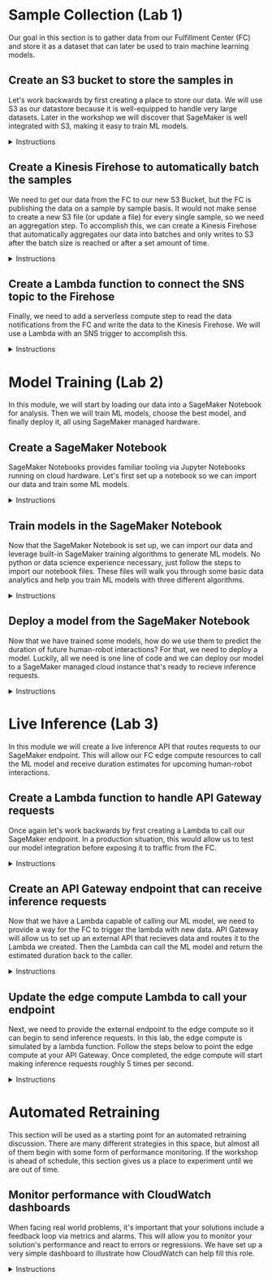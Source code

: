 # Sample Collection (Lab 1)

Our goal in this section is to gather data from our Fulfillment Center (FC) and store it as a dataset that can later be used to train machine learning models.

## Create an S3 bucket to store the samples in

Let's work backwards by first creating a place to store our data. We will use S3 as our datastore because it is well-equipped to handle very large datasets. Later in the workshop we will discover that SageMaker is well integrated with S3, making it easy to train ML models.

<details><summary>Instructions</summary>

1. Navigate to **S3** from the AWS home page.
![](https://ee-assets-prod-us-east-1.s3.amazonaws.com/modules/785900f1b98f44a78ece6ba902080043/v1/2-1-Go-To-S3.png)
2. Select the **+ Create bucket** button in the top-left.
![](https://ee-assets-prod-us-east-1.s3.amazonaws.com/modules/785900f1b98f44a78ece6ba902080043/v1/2-2-S3-Home.png)
3. Type in `aim368-samples-bucket-<FIRSTNAME>-<LASTNAME>` (e.g. `aim368-samples-bucket-mike-calder`)
> :warning: **Please follow all naming instructions**: Failure to do so could prevent parts of the lab from working!
4. Click the **Create** button in the bottom-left of the pane.
![](https://ee-assets-prod-us-east-1.s3.amazonaws.com/modules/785900f1b98f44a78ece6ba902080043/v1/2-3-Create-Bucket.png)
5. Verify the bucket was created by finding it in the list.
![](https://ee-assets-prod-us-east-1.s3.amazonaws.com/modules/785900f1b98f44a78ece6ba902080043/v1/2-4-Bucket-Created.png)

</details>

## Create a Kinesis Firehose to automatically batch the samples

We need to get our data from the FC to our new S3 Bucket, but the FC is publishing the data on a sample by sample basis. It would not make sense to create a new S3 file (or update a file) for every single sample, so we need an aggregation step. To accomplish this, we can create a Kinesis Firehose that automatically aggregates our data into batches and only writes to S3 after the batch size is reached or after a set amount of time.

<details><summary>Instructions</summary>

1. Navigate to **Kinesis** from the AWS home page.
![](https://ee-assets-prod-us-east-1.s3.amazonaws.com/modules/785900f1b98f44a78ece6ba902080043/v1/3-1-Go-To-Kinesis.png)
2. Select the **Get started** button in the top-middle area.
![](https://ee-assets-prod-us-east-1.s3.amazonaws.com/modules/785900f1b98f44a78ece6ba902080043/v1/3-2-Kinesis-Home.png)
3. In the Kinesis Firehose box, click **Create delivery stream**.
![](https://ee-assets-prod-us-east-1.s3.amazonaws.com/modules/785900f1b98f44a78ece6ba902080043/v1/3-3-Create-Firehose-1.png)
4. Enter `SampleCollectionFirehose` for the delivery stream name.
![](https://ee-assets-prod-us-east-1.s3.amazonaws.com/modules/785900f1b98f44a78ece6ba902080043/v1/3-4-Create-Firehose-2.png)
5. Click the **Next** button in the bottom-right.
![](https://ee-assets-prod-us-east-1.s3.amazonaws.com/modules/785900f1b98f44a78ece6ba902080043/v1/3-5-Create-Firehose-3.png)
6. Click the **Next** button in the bottom-right again.
![](https://ee-assets-prod-us-east-1.s3.amazonaws.com/modules/785900f1b98f44a78ece6ba902080043/v1/3-6-Create-Firehose-4.png)
7. Under **S3 destination**, select your bucket and click **Next** again.
![](https://ee-assets-prod-us-east-1.s3.amazonaws.com/modules/785900f1b98f44a78ece6ba902080043/v1/3-7-Create-Firehose-5.png)
8. Under **Permissions** click **Create new or choose**.
![](https://ee-assets-prod-us-east-1.s3.amazonaws.com/modules/785900f1b98f44a78ece6ba902080043/v1/3-8-Create-Firehose-6.png)
9. Select **SampleCollectionFirehoseRole** in the first dropdown.
10. Select **SampleCollectionFirehosePolicy**  in the second dropdown.
11. Click the **Allow** button in the bottom-right.
![](https://ee-assets-prod-us-east-1.s3.amazonaws.com/modules/785900f1b98f44a78ece6ba902080043/v1/3-9-Create-Firehose-7.png)
12. Click the **Next** button in the bottom-right again.
![](https://ee-assets-prod-us-east-1.s3.amazonaws.com/modules/785900f1b98f44a78ece6ba902080043/v1/3-10-Create-Firehose-8.png)
13. Select **Create delivery stream** in the bottom-right.
![](https://ee-assets-prod-us-east-1.s3.amazonaws.com/modules/785900f1b98f44a78ece6ba902080043/v1/3-11-Create-Firehose-9.png)
14. Verify the Kinesis Firehose has started creating.
![](https://ee-assets-prod-us-east-1.s3.amazonaws.com/modules/785900f1b98f44a78ece6ba902080043/v1/3-12-Firehose-Creating.png)
16. Verify the Kinesis Firehose was created.
![](https://ee-assets-prod-us-east-1.s3.amazonaws.com/modules/785900f1b98f44a78ece6ba902080043/v1/3-13-Firehose-Created.png)

</details>

## Create a Lambda function to connect the SNS topic to the Firehose

Finally, we need to add a serverless compute step to read the data notifications from the FC and write the data to the Kinesis Firehose. We will use a Lambda with an SNS trigger to accomplish this.

<details><summary>Instructions</summary>

1. Navigate to **Lambda** from the AWS home page.
![](https://ee-assets-prod-us-east-1.s3.amazonaws.com/modules/785900f1b98f44a78ece6ba902080043/v1/4-1-Go-To-Lambda.png)
2. Select the **Create function** button in the top-right.
![](https://ee-assets-prod-us-east-1.s3.amazonaws.com/modules/785900f1b98f44a78ece6ba902080043/v1/4-2-Create-Function-1.png)
3. Enter `SampleCollectionLambdaFunction` for the function name.
4. Select **Python 3.8** in the dropdown for the runtime.
5. Click **Choose or create an execution role**.
![](https://ee-assets-prod-us-east-1.s3.amazonaws.com/modules/785900f1b98f44a78ece6ba902080043/v1/4-3-Create-Function-2.png)
6. Click the **Use an existing role** radio button.
7. Select **SampleCollectionLambdaRole** in the dropdown.
8. Click the **Create function** button in the bottom-right.
![](https://ee-assets-prod-us-east-1.s3.amazonaws.com/modules/785900f1b98f44a78ece6ba902080043/v1/4-4-Create-Function-3.png)
9. Verify the function has been created.
![](https://ee-assets-prod-us-east-1.s3.amazonaws.com/modules/785900f1b98f44a78ece6ba902080043/v1/4-5-Function-Created.png)
10. Copy-paste the following code into the **Function code** box: (replacing the sample code already there)
    ```python
    import boto3
    
    firehose = boto3.client('firehose')
    
    def lambda_handler(event, context):
        sample = event['Records'][0]['Sns']['Message']
        firehose.put_record(
            DeliveryStreamName = 'SampleCollectionFirehose',
            Record = {'Data': sample.encode('UTF-8')}
        )
    ```
11. Click the **Save** button in the top-right corner.
![](https://ee-assets-prod-us-east-1.s3.amazonaws.com/modules/785900f1b98f44a78ece6ba902080043/v1/4-6-Function-Code.png)
12. In the top-left, click the **+ Add trigger** button.
![](https://ee-assets-prod-us-east-1.s3.amazonaws.com/modules/785900f1b98f44a78ece6ba902080043/v1/4-7-Add-Trigger-1.png)
13. Select **SNS** in the trigger configuration dropdown.
14. Select the **SampleCollectionTopic** SNS topic.
15. Click the **Add** button in the bottom-right.
![](https://ee-assets-prod-us-east-1.s3.amazonaws.com/modules/785900f1b98f44a78ece6ba902080043/v1/4-8-Add-Trigger-2.png)
16. Verify the trigger has been added.
![](https://ee-assets-prod-us-east-1.s3.amazonaws.com/modules/785900f1b98f44a78ece6ba902080043/v1/4-9-Trigger-Added.png)

</details>

# Model Training (Lab 2)

In this module, we will start by loading our data into a SageMaker Notebook for analysis. Then we will train ML models, choose the best model, and finally deploy it, all using SageMaker managed hardware.

## Create a SageMaker Notebook

SageMaker Notebooks provides familiar tooling via Jupyter Notebooks running on cloud hardware. Let's first set up a notebook so we can import our data and train some ML models.

<details><summary>Instructions</summary>

1. Navigate to **Amazon SageMaker** from the AWS home page.
![](https://ee-assets-prod-us-east-1.s3.amazonaws.com/modules/dc759d1485734b1481cbd9beab219de2/v1/6-1-Go-To-SageMaker.png)
2. Select **Notebook Instances** in the left panel under **Notebooks**.
![](https://ee-assets-prod-us-east-1.s3.amazonaws.com/modules/dc759d1485734b1481cbd9beab219de2/v1/6-2-SageMaker-Home.png)
3. Click the **Create notebook instance** button in the top-right.
![](https://ee-assets-prod-us-east-1.s3.amazonaws.com/modules/dc759d1485734b1481cbd9beab219de2/v1/6-3-Create-Notebook-1.png)
4. Enter `ModelTrainingNotebook` for the notebook instance name.
![](https://ee-assets-prod-us-east-1.s3.amazonaws.com/modules/dc759d1485734b1481cbd9beab219de2/v1/6-4-Create-Notebook-2.png)
5. Click the **Create notebook instance** button in the bottom-right.
![](https://ee-assets-prod-us-east-1.s3.amazonaws.com/modules/dc759d1485734b1481cbd9beab219de2/v1/6-5-Create-Notebook-3.png)
6. Verify the Amazon SageMaker notebook has started creating.
![](https://ee-assets-prod-us-east-1.s3.amazonaws.com/modules/dc759d1485734b1481cbd9beab219de2/v1/6-6-Notebook-Creating.png)
7. Wait for the notebook to have the **InService** status. (3-5 minutes)
![](https://ee-assets-prod-us-east-1.s3.amazonaws.com/modules/dc759d1485734b1481cbd9beab219de2/v1/6-7-Notebook-Created.png)

</details>

## Train models in the SageMaker Notebook

Now that the SageMaker Notebook is set up, we can import our data and leverage built-in SageMaker training algorithms to generate ML models. No python or data science experience necessary, just follow the steps to import our notebook files. These files will walk you through some basic data analytics and help you train ML models with three different algorithms.

<details><summary>Instructions</summary>

1. Click **Open JupyterLab** in the right-most column.
![](https://ee-assets-prod-us-east-1.s3.amazonaws.com/modules/dc759d1485734b1481cbd9beab219de2/v1/6-8-Open-JupyterLab.png)
2. Select the git clone logo in the top-right of the middle pane.
![](https://ee-assets-prod-us-east-1.s3.amazonaws.com/modules/dc759d1485734b1481cbd9beab219de2/v1/6-9-Clone-Repo-1.png)
3. Enter `https://github.com/mike-calder/AIM368-Notebooks.git` and hit **CLONE**.
![](https://ee-assets-prod-us-east-1.s3.amazonaws.com/modules/dc759d1485734b1481cbd9beab219de2/v1/6-10-Clone-Repo-2.png)
4. Double-click the **AIM368-Notebooks** folder in the top-left.
![](https://ee-assets-prod-us-east-1.s3.amazonaws.com/modules/dc759d1485734b1481cbd9beab219de2/v1/6-11-Open-Notebook-1.png)
5. Double-click the **Data-Analysis.ipynb** file in the top-left.
![](https://ee-assets-prod-us-east-1.s3.amazonaws.com/modules/dc759d1485734b1481cbd9beab219de2/v1/6-12-Open-Notebook-2.png)
6. Walk through the notebook by typing *Shift+Enter* on each individual cell.
![](https://ee-assets-prod-us-east-1.s3.amazonaws.com/modules/dc759d1485734b1481cbd9beab219de2/v1/6-13-Open-Notebook-3.png)
7. Repeat this process for each of the three model training notebooks:
    * **K-Nearest-Neighbors.ipynb**
    * **Linear-Learner.ipynb**
    * **XGBoost.ipynb**

</details>

## Deploy a model from the SageMaker Notebook

Now that we have trained some models, how do we use them to predict the duration of future human-robot interactions? For that, we need to deploy a model. Luckily, all we need is one line of code and we can deploy our model to a SageMaker managed cloud instance that's ready to recieve inference requests.

<details><summary>Instructions</summary>

1. Of the three models you trained, choose one to deploy for the accuracy competition.
2. Below that model's training output, create a new notebook cell with the following code:

    ```python
    model.deploy(initial_instance_count = 1,
                 instance_type = 'ml.t2.medium',
                 endpoint_name = 'LiveInferenceEndpoint')
    ```
3. Deploy the model by pressing *Shift+Enter* in the new cell.

</details>

# Live Inference (Lab 3)

In this module we will create a live inference API that routes requests to our SageMaker endpoint. This will allow our FC edge compute resources to call the ML model and receive duration estimates for upcoming human-robot interactions.

## Create a Lambda function to handle API Gateway requests

Once again let's work backwards by first creating a Lambda to call our SageMaker endpoint. In a production situation, this would allow us to test our model integration before exposing it to traffic from the FC.

<details><summary>Instructions</summary>

1. Navigate to **Lambda** from the AWS home page.
![](https://ee-assets-prod-us-east-1.s3.amazonaws.com/modules/081d07a12a994c7f936e1eca52901f18/v1/7-1-Go-To-Lambda.png)
2. Select the **Create function** button in the top-right.
![](https://ee-assets-prod-us-east-1.s3.amazonaws.com/modules/081d07a12a994c7f936e1eca52901f18/v1/7-2-Create-Function-1.png)
3. Enter `LiveInferenceLambdaFunction` for the function name.
4. Select **Python 3.8** in the dropdown for the runtime.
5. Click **Choose or create an execution role**.
![](https://ee-assets-prod-us-east-1.s3.amazonaws.com/modules/081d07a12a994c7f936e1eca52901f18/v1/7-3-Create-Function-2.png)
6. Click the **Use an existing role** radio button.
7. Select **LiveInferenceLambdaRole** in the dropdown.
8. Click the **Create function** button in the bottom-right.
![](https://ee-assets-prod-us-east-1.s3.amazonaws.com/modules/081d07a12a994c7f936e1eca52901f18/v1/7-4-Create-Function-3.png)
9. Verify the function has been created.
![](https://ee-assets-prod-us-east-1.s3.amazonaws.com/modules/081d07a12a994c7f936e1eca52901f18/v1/7-5-Function-Created.png)
10. Copy-paste the following code into the **Function code** box: (replacing the sample code thats already there)
    ```python
    import boto3
    
    sagemaker = boto3.client('sagemaker-runtime')
    
    def lambda_handler(event, context):
        features = event['queryStringParameters']['features']
        response = sagemaker.invoke_endpoint(EndpointName = 'LiveInferenceEndpoint',
                                             ContentType = 'text/csv',
                                             Body = features)
        
        inference = response['Body'].read().decode()
        
        return {
            'statusCode': 200,
            'body': inference
        }
    ```
11. Click the **Save** button in the top-right corner.
![](https://ee-assets-prod-us-east-1.s3.amazonaws.com/modules/081d07a12a994c7f936e1eca52901f18/v1/7-6-Function-Code.png)
12. Verify that the function updated successfully.
![](https://ee-assets-prod-us-east-1.s3.amazonaws.com/modules/081d07a12a994c7f936e1eca52901f18/v1/7-7-Function-Updated.png)

</details>

## Create an API Gateway endpoint that can receive inference requests

Now that we have a Lambda capable of calling our ML model, we need to provide a way for the FC to trigger the lambda with new data. API Gateway will allow us to set up an external API that recieves data and routes it to the Lambda we created. Then the Lambda can call the ML model and return the estimated duration back to the caller.

<details><summary>Instructions</summary>

1. Navigate to **API Gateway** from the AWS home page.
![](https://ee-assets-prod-us-east-1.s3.amazonaws.com/modules/081d07a12a994c7f936e1eca52901f18/v1/8-1-Go-To-API-Gateway.png)
2. Click **Get Started** in the top-middle, then **Ok** to clear the popup.
![](https://ee-assets-prod-us-east-1.s3.amazonaws.com/modules/081d07a12a994c7f936e1eca52901f18/v1/8-2-API-Gateway-Home.png)
3. Choose **REST** for the protocol type and select the **New API** radio button.
4. Type `LiveInferenceAPI` for the name, then click **Create API** in the bottom-right.
![](https://ee-assets-prod-us-east-1.s3.amazonaws.com/modules/081d07a12a994c7f936e1eca52901f18/v1/8-3-Create-API.png)
5. At the top of the page, click the **Actions** drop down and select **Create Resource**.
![](https://ee-assets-prod-us-east-1.s3.amazonaws.com/modules/081d07a12a994c7f936e1eca52901f18/v1/8-4-Create-Resource-1.png)
6. Type `liveinference` as the resource name, then click **Create Resource**.
![](https://ee-assets-prod-us-east-1.s3.amazonaws.com/modules/081d07a12a994c7f936e1eca52901f18/v1/8-5-Create-Resource-2.png)
7. At the top of the page, click the **Actions** drop down and select **Create Method**.
![](https://ee-assets-prod-us-east-1.s3.amazonaws.com/modules/081d07a12a994c7f936e1eca52901f18/v1/8-6-Create-Method-1.png)
8. Click the drop down that appears, select **GET**, then click the check mark to confirm.
![](https://ee-assets-prod-us-east-1.s3.amazonaws.com/modules/081d07a12a994c7f936e1eca52901f18/v1/8-7-Create-Method-2.png)
9. On the page that appears, check the checkbox to enable **Use Lambda Proxy integration**.
10. In the **Lambda Function** field, type `LiveInferenceLambdaFunction` and click **Save**.
![](https://ee-assets-prod-us-east-1.s3.amazonaws.com/modules/081d07a12a994c7f936e1eca52901f18/v1/8-8-Create-Method-3.png)
11. Click **Ok** to confirm the new permissions for your Lambda function.
![](https://ee-assets-prod-us-east-1.s3.amazonaws.com/modules/081d07a12a994c7f936e1eca52901f18/v1/8-9-Create-Method-4.png)
12. After a few moments you should see a diagram of your **GET - Method Execution**, click **Method Request**.
![](https://ee-assets-prod-us-east-1.s3.amazonaws.com/modules/081d07a12a994c7f936e1eca52901f18/v1/8-10-Query-Parameters-1.png)
12. Click on **URL Query String Parameters** and **+ Add query string** to expand the section.
![](https://ee-assets-prod-us-east-1.s3.amazonaws.com/modules/081d07a12a994c7f936e1eca52901f18/v1/8-11-Query-Parameters-2.png)
13. Type `features` in the box that says *myQueryString*, then click the check mark.
![](https://ee-assets-prod-us-east-1.s3.amazonaws.com/modules/081d07a12a994c7f936e1eca52901f18/v1/8-12-Query-Parameters-3.png)
14. At the top of the page, click the **Actions** drop down and select **Deploy API**.
![](https://ee-assets-prod-us-east-1.s3.amazonaws.com/modules/081d07a12a994c7f936e1eca52901f18/v1/8-13-Deploy-API-1.png)
15. For **Deployment Stage** select **\[New Stage\]** to expand the section.
16. Type in `<FIRSTNAME>-<LASTNAME>` (e.g. `mike-calder`) for the stage name and click **Deploy**.
![](https://ee-assets-prod-us-east-1.s3.amazonaws.com/modules/081d07a12a994c7f936e1eca52901f18/v1/8-14-Deploy-API-2.png)
17. In the middle pane, click the arrow to expand your stage view.
18. Under your **liveinference** resource, click **GET** to open the method page.
19. In the right pane, copy the **Invoke URL** in the blue box at the top.
![](https://ee-assets-prod-us-east-1.s3.amazonaws.com/modules/081d07a12a994c7f936e1eca52901f18/v1/8-15-Invoke-URL.png)
> :warning: Make sure this URL ends in **liveinference**, if it does not please ask for help!

</details>

## Update the edge compute Lambda to call your endpoint

Next, we need to provide the external endpoint to the edge compute so it can begin to send inference requests.  In this lab, the edge compute is simulated by a lambda function.  Follow the steps below to point the edge compute at your API Gateway. Once completed, the edge compute will start making inference requests roughly 5 times per second.

<details><summary>Instructions</summary>

1. Navigate to **Lambda** from the AWS home page.
![](https://ee-assets-prod-us-east-1.s3.amazonaws.com/modules/081d07a12a994c7f936e1eca52901f18/v1/9-1-Go-To-Lambda.png)
2. Select **EdgeComputeLambdaFunction**.
![](https://ee-assets-prod-us-east-1.s3.amazonaws.com/modules/081d07a12a994c7f936e1eca52901f18/v1/9-2-Lambda-Functions.png)
3. Scroll down to **Environment Variables**.
![](https://ee-assets-prod-us-east-1.s3.amazonaws.com/modules/081d07a12a994c7f936e1eca52901f18/v1/9-3-Environment-Variable-1.png)
4. In the blank field next to **LIVE_INFERENCE_API_GATEWAY_URL**, paste your URL.
5. Click the **Save** button in the top-right.
![](https://ee-assets-prod-us-east-1.s3.amazonaws.com/modules/081d07a12a994c7f936e1eca52901f18/v1/9-4-Environment-Variable-2.png)
6. Verify that the function updated successfully.
![](https://ee-assets-prod-us-east-1.s3.amazonaws.com/modules/081d07a12a994c7f936e1eca52901f18/v1/9-5-Environment-Variable-3.png)

</details>

# Automated Retraining

This section will be used as a starting point for an automated retraining discussion. There are many different strategies in this space, but almost all of them begin with some form of performance monitoring. If the workshop is ahead of schedule, this section gives us a place to experiment until we are out of time.

## Monitor performance with CloudWatch dashboards

When facing real world problems, it's important that your solutions include a feedback loop via metrics and alarms. This will allow you to monitor your solution's performance and react to errors or regressions. We have set up a very simple dashboard to illustrate how CloudWatch can help fill this role.

<details><summary>Instructions</summary>

1. Navigate to **CloudWatch** from the AWS home page.
![](https://ee-assets-prod-us-east-1.s3.amazonaws.com/modules/75e7b2a625d64da9ac4e26806521463f/v1/10-1-Go-To-CloudWatch.png)
2. Select **Dashboards** in the top of the left pane.
![](https://ee-assets-prod-us-east-1.s3.amazonaws.com/modules/75e7b2a625d64da9ac4e26806521463f/v1/10-2-CloudWatch-Home.png)
3. Click on **LiveInferenceDashboard** in the list.
![](https://ee-assets-prod-us-east-1.s3.amazonaws.com/modules/75e7b2a625d64da9ac4e26806521463f/v1/10-3-Dashboards.png)
4. Monitor the performance of your ML application.
![](https://ee-assets-prod-us-east-1.s3.amazonaws.com/modules/75e7b2a625d64da9ac4e26806521463f/v1/10-4-Dashboard.png)

</details>
